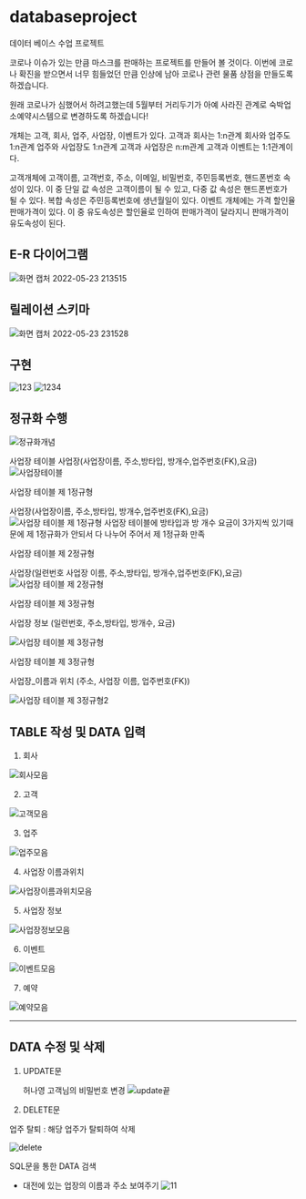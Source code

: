 # databaseproject


데이터 베이스 수업 프로젝트

코로나 이슈가 있는 만큼 마스크를 판매하는 프로젝트를 만들어 볼 것이다.
이번에 코로나 확진을 받으면서 너무 힘들었던 만큼 인상에 남아 코로나 관련 물품 상점을 만들도록 하겠습니다.

원래 코로나가 심했어서 하려고했는데 5월부터 거리두기가 아예 사라진 관계로 숙박업소예약시스템으로 변경하도록 하겠습니다!


개체는 고객, 회사, 업주, 사업장, 이벤트가 있다.
고객과 회사는 1:n관계
회사와 업주도 1:n관계
업주와 사업장도 1:n관계
고객과 사업장은 n:m관계
고객과 이벤트는 1:1관계이다.

고객개체에 고객이름, 고객번호, 주소, 이메일, 비밀번호, 주민등록번호, 핸드폰번호 속성이 있다.
이 중 단일 값 속성은 고객이름이 될 수 있고, 다중 값 속성은 핸드폰번호가 될 수 있다.
복합 속성은 주민등록번호에 생년월일이 있다.
이벤트 개체에는 가격 할인율 판매가격이 있다. 이 중 유도속성은 할인율로 인하여 판매가격이 달라지니 판매가격이 유도속성이 된다.





E-R 다이어그램 
-----------------------------------------------------------

![화면 캡처 2022-05-23 213515](https://user-images.githubusercontent.com/81346175/169839178-4f17c826-9d13-492f-8e2b-a0c3e8bbada2.png)

릴레이션 스키마 
--------------------------------------------------------
![화면 캡처 2022-05-23 231528](https://user-images.githubusercontent.com/81346175/169839625-75295d65-781c-4b65-90d7-b9d8a3af6b3d.png)

구현 
-------------------------------------------
![123](https://user-images.githubusercontent.com/81346175/169840910-18f86964-9ea1-4e5b-9e54-e63d77230b56.png)
![1234](https://user-images.githubusercontent.com/81346175/169840915-6b8522e3-114c-4481-a553-5737bfda940f.png)

정규화 수행 
------------------------------------------
![정규화개념](https://user-images.githubusercontent.com/81346175/175246435-59607646-5c49-4586-a761-e7bde82f0bc0.png)


사업장 테이블
사업장(사업장이름, 주소,방타입, 방개수,업주번호(FK),요금)
![사업장테이블](https://user-images.githubusercontent.com/81346175/170985509-1c12cdf7-a2d3-4b0e-9439-41c83e8709f7.png)

사업장 테이블 제 1정규형

사업장(사업장이름, 주소,방타입, 방개수,업주번호(FK),요금)
![사업장 테이블 제 1정규형](https://user-images.githubusercontent.com/81346175/170984482-423ee364-f8c5-4d75-aefd-68edbcf77b1b.png)
사업장 테이블에 방타입과 방 개수 요금이 3가지씩 있기때문에 제 1정규화가 안되서 다 나누어 주어서 제 1정규화 만족

사업장 테이블 제 2정규형

사업장(일련번호 사업장 이름, 주소,방타입, 방개수,업주번호(FK),요금)
![사업장 테이블 제 2정규형](https://user-images.githubusercontent.com/81346175/170983141-ea7937fc-dec6-4d7c-a9a8-e9fa036a2637.png)

사업장 테이블 제 3정규형

사업장 정보 (일련번호, 주소,방타입, 방개수, 요금)

![사업장 테이블 제 3정규형](https://user-images.githubusercontent.com/81346175/170984618-0c2799fd-0f9d-4ec7-948d-1e1a5bf5c795.png)

사업장 테이블 제 3정규형

사업장_이름과 위치 (주소, 사업장 이름, 업주번호(FK))

![사업장 테이블 제 3정규형2](https://user-images.githubusercontent.com/81346175/170984171-42eb3e8c-1675-4100-bcf0-045c0e6da374.png)

TABLE 작성 및 DATA 입력
--------------------------------------------------------------
1) 회사

![회사모음](https://user-images.githubusercontent.com/81346175/175235679-7f7c09cf-b291-451f-9463-69c6f2d67637.png)

2) 고객

![고객모음](https://user-images.githubusercontent.com/81346175/175235752-9efea5ae-fd33-40ad-a61f-5aa1221f335f.png)

3) 업주

![업주모음](https://user-images.githubusercontent.com/81346175/175235768-78c25d79-f9eb-4635-b5de-f25a97315c92.png)

4) 사업장 이름과위치

![사업장이름과위치모음](https://user-images.githubusercontent.com/81346175/175235759-0e417aed-3fb2-4ec6-89a0-36469013353d.png)

5) 사업장 정보

![사업장정보모음](https://user-images.githubusercontent.com/81346175/175235760-07c173c3-d980-4774-8889-46599cd1e2cd.png)

6) 이벤트

![이벤트모음](https://user-images.githubusercontent.com/81346175/175235777-41c19e57-b8a4-4119-bfb7-3f91811897ed.png)


7) 예약

![예약모음](https://user-images.githubusercontent.com/81346175/175235772-868e4c87-2838-482c-ab6c-97ac302b7c86.png)

---------------------------------------------------------------------------------------------------
DATA 수정 및 삭제 
------------------------------------------------------------------------------------------------
1) UPDATE문


   허나영 고객님의 비밀번호 변경
![update끝](https://user-images.githubusercontent.com/81346175/175238616-61b5e97b-8cd2-4dbf-aa83-dcea9d3a477f.png)


2) DELETE문

업주 탈퇴 : 해당 업주가 탈퇴하여 삭제

![delete](https://user-images.githubusercontent.com/81346175/175242190-2f7491e6-b178-4d62-aaa9-b456f9da8050.png)


SQL문을 통한 DATA 검색

- 대전에 있는 업장의 이름과 주소 보여주기
![11](https://user-images.githubusercontent.com/81346175/175242665-37b88a4e-149f-4242-af4b-6af5bd815eab.png)
